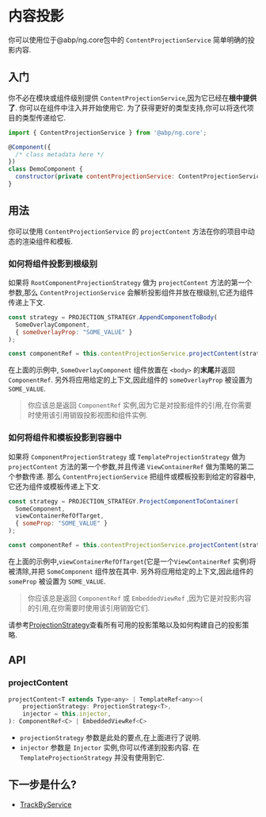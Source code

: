# 内容投影

你可以使用位于@abp/ng.core包中的 `ContentProjectionService` 简单明确的投影内容.

## 入门

你不必在模块或组件级别提供 `ContentProjectionService`,因为它已经在**根中提供了**. 你可以在组件中注入并开始使用它. 为了获得更好的类型支持,你可以将迭代项目的类型传递给它.

```js
import { ContentProjectionService } from '@abp/ng.core';

@Component({
  /* class metadata here */
})
class DemoComponent {
  constructor(private contentProjectionService: ContentProjectionService) {}
}
```

## 用法

你可以使用 `ContentProjectionService` 的 `projectContent` 方法在你的项目中动态的渲染组件和模板.

### 如何将组件投影到根级别

如果将 `RootComponentProjectionStrategy` 做为 `projectContent` 方法的第一个参数,那么 `ContentProjectionService` 会解析投影组件并放在根级别,它还为组件传递上下文.

```js
const strategy = PROJECTION_STRATEGY.AppendComponentToBody(
  SomeOverlayComponent,
  { someOverlayProp: "SOME_VALUE" }
);

const componentRef = this.contentProjectionService.projectContent(strategy);
```

在上面的示例中, `SomeOverlayComponent` 组件放置在 `<body>` 的**末尾**并返回 `ComponentRef`. 另外将应用给定的上下文,因此组件的 `someOverlayProp` 被设置为 `SOME_VALUE`.

> 你应该总是返回 `ComponentRef` 实例,因为它是对投影组件的引用,在你需要时使用该引用销毁投影视图和组件实例.

### 如何将组件和模板投影到容器中

如果将 `ComponentProjectionStrategy` 或 `TemplateProjectionStrategy` 做为 `projectContent` 方法的第一个参数,并且传递 `ViewContainerRef` 做为策略的第二个参数传递. 那么 `ContentProjectionService` 把组件或模板投影到给定的容器中,它还为组件或模板传递上下文.

```js
const strategy = PROJECTION_STRATEGY.ProjectComponentToContainer(
  SomeComponent,
  viewContainerRefOfTarget,
  { someProp: "SOME_VALUE" }
);

const componentRef = this.contentProjectionService.projectContent(strategy);
```

在上面的示例中,`viewContainerRefOfTarget`(它是一个`ViewContainerRef` 实例)将被清除,并把 `SomeComponent` 组件放在其中. 另外将应用给定的上下文,因此组件的 `someProp` 被设置为 `SOME_VALUE`.

> 你应该总是返回 `ComponentRef` 或 `EmbeddedViewRef` ,因为它是对投影内容的引用,在你需要时使用该引用销毁它们.

请参考[ProjectionStrategy](./Projection-Strategy.md)查看所有可用的投影策略以及如何构建自己的投影策略.

## API

### projectContent

```js
projectContent<T extends Type<any> | TemplateRef<any>>(
    projectionStrategy: ProjectionStrategy<T>,
    injector = this.injector,
): ComponentRef<C> | EmbeddedViewRef<C>
```

- `projectionStrategy` 参数是此处的要点,在上面进行了说明.
- `injector` 参数是 `Injector` 实例,你可以传递到投影内容. 在 `TemplateProjectionStrategy` 并没有使用到它.

## 下一步是什么?

- [TrackByService](./Track-By-Service.md)